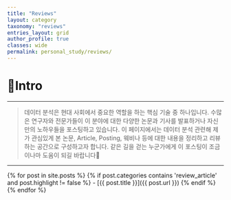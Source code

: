 ```yaml
---
title: "Reviews"
layout: category
taxonomy: "reviews"
entries_layout: grid
author_profile: true
classes: wide
permalink: personal_study/reviews/
---
```


# 📌Intro
---
> 데이터 분석은 현대 사회에서 중요한 역할을 하는 핵심 기술 중 하나입니다. 수많은 연구자와 전문가들이 이 분야에 대한 다양한 논문과 기사를 발표하거나 자신만의 노하우들을 포스팅하고 있습니다. 이 페이지에서는 데이터 분석 관련해 제가 관심있게 본 논문, Article, Posting, 웨비나 등에 대한 내용을 정리하고 리뷰하는 공간으로 구성하고자 합니다. 같은 길을 걷는 누군가에게 이 포스팅이 조금이나마 도움이 되길 바랍니다🙏

---

{% for post in site.posts %}
  {% if post.categories contains 'review_article' and post.highlight != false %}
    - [{{ post.title }}]({{ post.url }})
  {% endif %}
{% endfor %}

